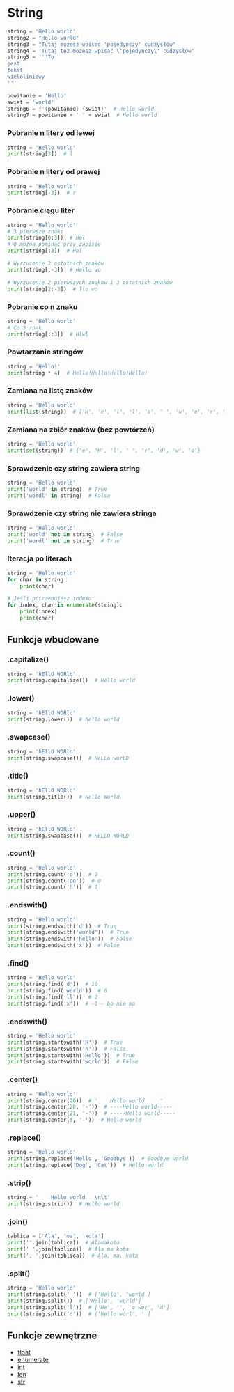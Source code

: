 # String

```python
string = 'Hello world'
string2 = "Hello world"
string3 = "Tutaj możesz wpisać 'pojedynczy' cudzysłów"
string4 = 'Tutaj też możesz wpisać \'pojedynczy\' cudzysłów'
string5 = '''To
jest
tekst
wieloliniowy
'''

powitanie = 'Hello'
swiat = 'world'
string6 = f'{powitanie} {swiat}'  # Hello world
string7 = powitanie + ' ' + swiat  # Hello world
```

### Pobranie n litery od lewej
```python
string = 'Hello world'
print(string[3])  # l
```

### Pobranie n litery od prawej
```python
string = 'Hello world'
print(string[-3])  # r
```

### Pobranie ciągu liter
```python
string = 'Hello world'
# 3 pierwsze znaki
print(string[0:3])  # Hel
# 0 można pominąć przy zapisie
print(string[:3])  # Hel

# Wyrzucenie 3 ostatnich znaków
print(string[:-3])  # Hello wo

# Wyrzucenie 2 pierwszych znaków i 3 ostatnich znaków
print(string[2:-3])  # llo wo
```

### Pobranie co n znaku
```python
string = 'Hello world'
# Co 3 znak
print(string[::3])  # Hlwl
```

### Powtarzanie stringów
```python
string = 'Hello!'
print(string * 4)  # Hello!Hello!Hello!Hello!
```

### Zamiana na listę znaków
```python
string = 'Hello world'
print(list(string))  # ['H', 'e', 'l', 'l', 'o', ' ', 'w', 'o', 'r', 'l', 'd']
```

### Zamiana na zbiór znaków (bez powtórzeń)
```python
string = 'Hello world'
print(set(string))  # {'e', 'H', 'l', ' ', 'r', 'd', 'w', 'o'}
```

### Sprawdzenie czy string zawiera string
```python
string = 'Hello world'
print('world' in string)  # True
print('wordl' in string)  # False
```

### Sprawdzenie czy string nie zawiera stringa
```python
string = 'Hello world'
print('world' not in string)  # False
print('wordl' not in string)  # True
```

### Iteracja po literach
```python
string = 'Hello world'
for char in string:
    print(char)

# Jeśli potrzebujesz indexu:
for index, char in enumerate(string):
    print(index)
    print(char)
```

## Funkcje wbudowane
### .capitalize()
```python
string = 'hEllO WORld'
print(string.capitalize())  # Hello world
```

### .lower()
```python
string = 'hEllO WORld'
print(string.lower())  # hello world
```

### .swapcase()
```python
string = 'hEllO WORld'
print(string.swapcase())  # HeLLo worLD
```

### .title()
```python
string = 'hEllO WORld'
print(string.title())  # Hello World
```

### .upper()
```python
string = 'hEllO WORld'
print(string.swapcase())  # HELLO WORLD
```

### .count()
```python
string = 'Hello world'
print(string.count('o'))  # 2
print(string.count('oo'))  # 0
print(string.count('h'))  # 0
```

### .endswith()
```python
string = 'Hello world'
print(string.endswith('d'))  # True
print(string.endswith('world'))  # True
print(string.endswith('hello'))  # False
print(string.endswith('x'))  # False
```

### .find()
```python
string = 'Hello world'
print(string.find('d'))  # 10
print(string.find('world'))  # 6
print(string.find('ll'))  # 2
print(string.find('x'))  # -1 - bo nie ma
```

### .endswith()
```python
string = 'Hello world'
print(string.startswith('H'))  # True
print(string.startswith('h'))  # False
print(string.startswith('Hello'))  # True
print(string.startswith('world'))  # False
```

### .center()
```python
string = 'Hello world'
print(string.center(20))  # '    Hello world     '
print(string.center(20, '-'))  # ----Hello world-----
print(string.center(21, '-'))  # -----Hello world-----
print(string.center(5, '-'))  # Hello world
```

### .replace()
```python
string = 'Hello world'
print(string.replace('Hello', 'Goodbye'))  # Goodbye world
print(string.replace('Dog', 'Cat'))  # Hello world
```

### .strip()
```python
string = '    Hello world   \n\t'
print(string.strip())  # Hello world
```

### .join()
```python
tablica = ['Ala', 'ma', 'kota']
print(''.join(tablica))  # Alamakota
print(' '.join(tablica))  # Ala ma kota
print(', '.join(tablica))  # Ala, ma, kota
```

### .split()
```python
string = 'Hello world'
print(string.split(' '))  # ['Hello', 'world']
print(string.split())  # ['Hello', 'world']
print(string.split('l'))  # ['He', '', 'o wor', 'd']
print(string.split('d'))  # ['Hello worl', '']
```

## Funkcje zewnętrzne

- [float](https://github.com/PanSzelescik/MaturaInformatyka/blob/python/docs/funkcje/float.md)
- [enumerate](https://github.com/PanSzelescik/MaturaInformatyka/blob/python/docs/funkcje/len.md)
- [int](https://github.com/PanSzelescik/MaturaInformatyka/blob/python/docs/funkcje/int.md)
- [len](https://github.com/PanSzelescik/MaturaInformatyka/blob/python/docs/funkcje/len.md)
- [str](https://github.com/PanSzelescik/MaturaInformatyka/blob/python/docs/funkcje/str.md)